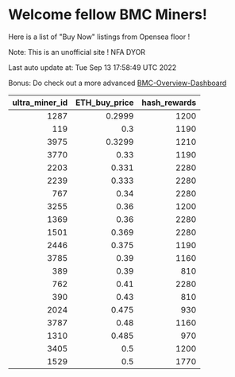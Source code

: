 # Welcome fellow BMC Miners!
Here is a list of "Buy Now" listings from Opensea floor !

Note: This is an unofficial site ! NFA DYOR

Last auto update at: Tue Sep 13 17:58:49 UTC 2022

Bonus: Do check out a more advanced [BMC-Overview-Dashboard](https://dune.com/defifunk/BMC-Overview-Dashboard)


|   ultra_miner_id |   ETH_buy_price |   hash_rewards |
|-----------------:|----------------:|---------------:|
|             1287 |          0.2999 |           1200 |
|              119 |          0.3    |           1190 |
|             3975 |          0.3299 |           1210 |
|             3770 |          0.33   |           1190 |
|             2203 |          0.331  |           2280 |
|             2239 |          0.333  |           2280 |
|              767 |          0.34   |           2280 |
|             3255 |          0.36   |           1200 |
|             1369 |          0.36   |           2280 |
|             1501 |          0.369  |           2280 |
|             2446 |          0.375  |           1190 |
|             3785 |          0.39   |           1160 |
|              389 |          0.39   |            810 |
|              762 |          0.41   |           2280 |
|              390 |          0.43   |            810 |
|             2024 |          0.475  |            930 |
|             3787 |          0.48   |           1160 |
|             1310 |          0.485  |            970 |
|             3405 |          0.5    |           1200 |
|             1529 |          0.5    |           1770 |